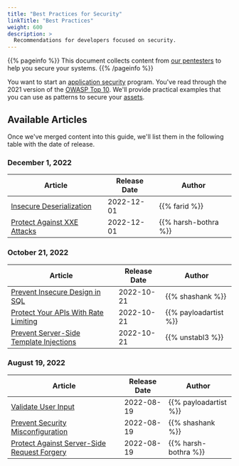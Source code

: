 ```yaml
---
title: "Best Practices for Security"
linkTitle: "Best Practices"
weight: 600
description: >
  Recommendations for developers focused on security.
---
```


{{% pageinfo %}}
This document collects content from [our pentesters](https://cobalt.io/our-pentesters) to
help you secure your systems.
{{% /pageinfo %}}

You want to start an [application security](../getting-started/glossary/#application-security-appsec)
program. You've read through the 2021 version of the [OWASP Top 10](https://owasp.org/Top10/).
We'll provide practical examples that you can use as patterns to secure your
[assets](../getting-started/glossary/#asset).

<!-- Plan: set up subdirectories based on each OWASP Top 10 entry. Add an `_index.md` file, with a brief description from https://owasp.org/Top10/ and add each article in that subdirectory -->
<!-- Keep the first articles in the "top-level" BestPractices subdirectory,
until we have enough articles to actually organize. -->

## Available Articles

Once we've merged content into this guide, we'll list them in the following table with the
date of release.

### December 1, 2022

| Article                                                               | Release Date | Author                |
|-----------------------------------------------------------------------|--------------|-----------------------|
| [Insecure Deserialization](./insecure-deserialization)                | 2022-12-01   | {{% farid %}}         |
| [Protect Against XXE Attacks](./protect-against-xxe)                  | 2022-12-01   | {{% harsh-bothra %}}  |

### October 21, 2022

| Article                                                               | Release Date | Author                |
|-----------------------------------------------------------------------|--------------|-----------------------|
| [Prevent Insecure Design in SQL](./secure-design)                     | 2022-10-21   | {{% shashank %}}      |
| [Protect Your APIs With Rate Limiting](./api-rate-limiting)           | 2022-10-21   | {{% payloadartist %}} |
| [Prevent Server-Side Template Injections](./prevent-ssti)             | 2022-10-21   | {{% unstabl3 %}}      |

### August 19, 2022

| Article                                                               | Release Date | Author                |
|-----------------------------------------------------------------------|--------------|-----------------------|
| [Validate User Input](./input-validation)                             | 2022-08-19   | {{% payloadartist %}} |
| [Prevent Security Misconfiguration](./prevent-security-misconfig)     | 2022-08-19   | {{% shashank %}}      |
| [Protect Against Server-Side Request Forgery](./protect-against-ssrf) | 2022-08-19   | {{% harsh-bothra %}}  |
